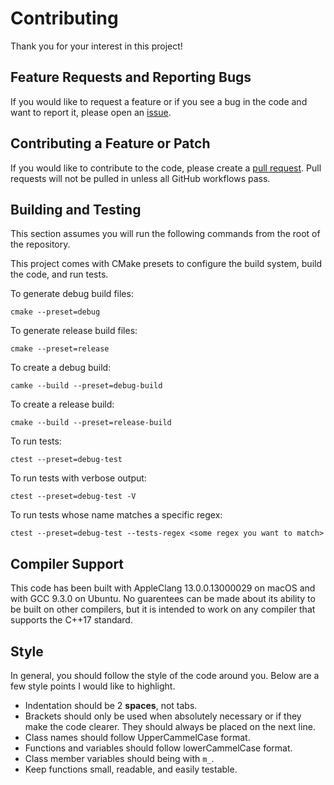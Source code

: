 # Contributing
Thank you for your interest in this project!

## Feature Requests and Reporting Bugs
If you would like to request a feature or if you see a bug in the code and want to report it, please open an [issue](https://github.com/skusel/AES/issues/new).

## Contributing a Feature or Patch
If you would like to contribute to the code, please create a [pull request](https://github.com/skusel/AES/pulls). Pull requests will not be pulled in unless all GitHub workflows pass.

## Building and Testing
This section assumes you will run the following commands from the root of the repository.

This project comes with CMake presets to configure the build system, build the code, and run tests.

To generate debug build files:
```
cmake --preset=debug
```

To generate release build files:
```
cmake --preset=release
```

To create a debug build:
```
camke --build --preset=debug-build
```

To create a release build:
```
cmake --build --preset=release-build
```

To run tests:
```
ctest --preset=debug-test
```

To run tests with verbose output:
```
ctest --preset=debug-test -V
```

To run tests whose name matches a specific regex:
```
ctest --preset=debug-test --tests-regex <some regex you want to match>
```

## Compiler Support
This code has been built with AppleClang 13.0.0.13000029 on macOS and with GCC 9.3.0 on Ubuntu. No guarentees can be made about its ability to be built on other compilers, but it is intended to work on any compiler that supports the C++17 standard.

## Style
In general, you should follow the style of the code around you. Below are a few style points I would like to highlight.
- Indentation should be 2 **spaces**, not tabs.
- Brackets should only be used when absolutely necessary or if they make the code clearer. They should always be placed on the next line.
- Class names should follow UpperCammelCase format.
- Functions and variables should follow lowerCammelCase format.
- Class member variables should being with `m_`.
- Keep functions small, readable, and easily testable.

